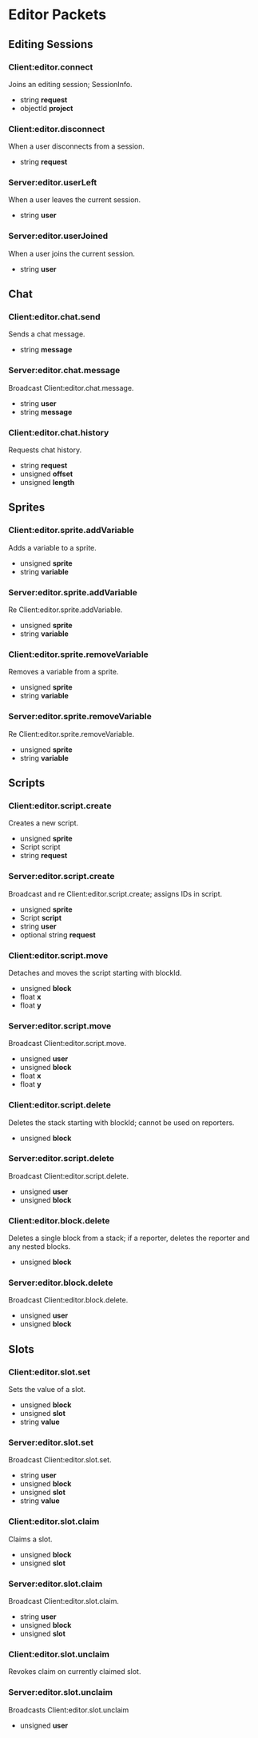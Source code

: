 # Editor Packets

## Editing Sessions

### Client:editor.connect

Joins an editing session; SessionInfo.

* string __request__
* objectId __project__

### Client:editor.disconnect

When a user disconnects from a session.

* string __request__

### Server:editor.userLeft

When a user leaves the current session.

* string __user__

### Server:editor.userJoined

When a user joins the current session.

* string __user__



## Chat

### Client:editor.chat.send

Sends a chat message.

* string __message__

### Server:editor.chat.message

Broadcast Client:editor.chat.message.

* string __user__
* string __message__

### Client:editor.chat.history

Requests chat history.

* string __request__
* unsigned __offset__
* unsigned __length__



## Sprites


### Client:editor.sprite.addVariable

Adds a variable to a sprite.

* unsigned __sprite__
* string __variable__

### Server:editor.sprite.addVariable

Re Client:editor.sprite.addVariable.

* unsigned __sprite__
* string __variable__

### Client:editor.sprite.removeVariable

Removes a variable from a sprite.

* unsigned __sprite__
* string __variable__

### Server:editor.sprite.removeVariable

Re Client:editor.sprite.removeVariable.

* unsigned __sprite__
* string __variable__



## Scripts

### Client:editor.script.create

Creates a new script.

* unsigned __sprite__
* Script script
* string __request__

### Server:editor.script.create

Broadcast and re Client:editor.script.create; assigns IDs in script.

* unsigned __sprite__
* Script __script__
* string __user__
* optional string __request__

### Client:editor.script.move

Detaches and moves the script starting with blockId.

* unsigned __block__
* float __x__
* float __y__

### Server:editor.script.move

Broadcast Client:editor.script.move.

* unsigned __user__
* unsigned __block__
* float __x__
* float __y__

### Client:editor.script.delete

Deletes the stack starting with blockId; cannot be used on reporters.

* unsigned __block__

### Server:editor.script.delete

Broadcast Client:editor.script.delete.

* unsigned __user__
* unsigned __block__

### Client:editor.block.delete

Deletes a single block from a stack; if a reporter, deletes the reporter and any nested blocks.

* unsigned __block__

### Server:editor.block.delete

Broadcast Client:editor.block.delete.

* unsigned __user__
* unsigned __block__

## Slots


### Client:editor.slot.set

Sets the value of a slot.

* unsigned __block__
* unsigned __slot__
* string __value__

### Server:editor.slot.set

Broadcast Client:editor.slot.set.

* string __user__
* unsigned __block__
* unsigned __slot__
* string __value__

### Client:editor.slot.claim

Claims a slot.

* unsigned __block__
* unsigned __slot__

### Server:editor.slot.claim

Broadcast Client:editor.slot.claim.

* string __user__
* unsigned __block__
* unsigned __slot__

### Client:editor.slot.unclaim

Revokes claim on currently claimed slot.


### Server:editor.slot.unclaim

Broadcasts Client:editor.slot.unclaim

* unsigned __user__
